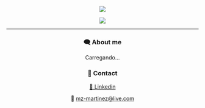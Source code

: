 <div align="center">
</div>

  <div align="center">
  
 ![](https://github-readme-stats.vercel.app/api?username=joonasmartinez&theme=github_dark&show_icons=true)
  
 ![](https://github-readme-stats.vercel.app/api/top-langs/?username=joonasmartinez&layout=compact)
  
  </div>
  
  ***

<div align="center">
  <h3> 🗨️ About me</h3>

  Carregando...
</div>



<div align="center">
  
### 📝 Contact
  
[🔹 Linkedin](https://www.linkedin.com/in/jonas-alex-martinez)

📧 mz-martinez@live.com
  
 </div>
